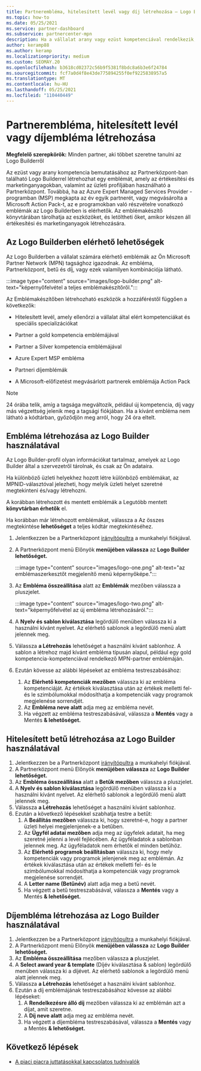 ```yaml
---
title: Partnerembléma, hitelesített levél vagy díj létrehozása – Logo Builder
ms.topic: how-to
ms.date: 05/25/2021
ms.service: partner-dashboard
ms.subservice: partnercenter-mpn
description: Ha a vállalat arany vagy ezüst kompetenciával rendelkezik, létrehozhat a vállalata számára testre szabott emblémát, vagy egyéni, minősített ellenőrzési igazolást kérhet az emblémakészítő eszközzel a Partnerközpont.
author: keramp88
ms.author: keramp
ms.localizationpriority: medium
ms.custom: SEOMAY.20
ms.openlocfilehash: b3618cd02372c56b9f5381f8bdc8a6b3e6f24784
ms.sourcegitcommit: fcf7a0d4f8e43de775894255f0ef9225838957a5
ms.translationtype: MT
ms.contentlocale: hu-HU
ms.lasthandoff: 05/25/2021
ms.locfileid: "110440449"
---
```

# <a name="create-a-partner-logo-certified-letter-or-award-logo"></a>Partnerembléma, hitelesített levél vagy díjembléma létrehozása

**Megfelelő szerepkörök:** Minden partner, aki többet szeretne tanulni az Logo Builderről

Az ezüst vagy arany kompetencia bemutatásához az Partnerközpont-ban található Logo Builderrel létrehozhat egy emblémát, amely az értékesítési és marketinganyagokban, valamint az üzleti profiljában használható a Partnerközpont. Továbbá, ha az Azure Expert Managed Services Provider -programban (MSP) megkapta az év egyik partnerét, vagy megvásárolta a Microsoft Action Pack-t, az e programokban való részvételre vonatkozó emblémák az Logo Builderben is elérhetők. Az emblémakészítő könyvtárában tárolhatja az eszközöket, és letöltheti őket, amikor készen áll értékesítési és marketinganyagok létrehozására.

## <a name="what-is-available-in-logo-builder"></a>Az Logo Builderben elérhető lehetőségek

Az Logo Builderben a vállalat számára elérhető emblémák az Ön Microsoft Partner Network (MPN) tagsághoz igazodnak. Az embléma, Partnerközpont, betű és díj, vagy ezek valamilyen kombinációja látható. 

:::image type="content" source="images/logo-builder.png" alt-text="képernyőfelvétel a teljes emblémakészítőről.":::

Az Emblémakészítőben létrehozható eszközök a hozzáféréstől függően a következők:

- Hitelesített levél, amely ellenőrzi a vállalat által elért kompetenciákat és speciális specializációkat

- Partner a gold kompetencia emblémájával

- Partner a Silver kompetencia emblémájával

- Azure Expert MSP embléma

- Partneri díjemblémák

- A Microsoft-előfizetést megvásárlott partnerek emblémája Action Pack

>[!NOTE]
>24 órába telik, amíg a tagsága megváltozik, például új kompetencia, díj vagy más végzettség jelenik meg a tagsági fiókjában. Ha a kívánt embléma nem látható a kódtárban, győződjön meg arról, hogy 24 óra eltelt.

## <a name="create-a-logo-using-logo-builder"></a>Embléma létrehozása az Logo Builder használatával

Az Logo Builder-profil olyan információkat tartalmaz, amelyek az Logo Builder által a szervezetről tárolnak, és csak az Ön adataira.

Ha különböző üzleti helyekhez hozott létre különböző emblémákat, az MPNID-választóval jelezheti, hogy melyik üzleti helyet szeretné megtekinteni és/vagy létrehozni.

A korábban létrehozott és mentett emblémák a Legutóbb mentett **könyvtárban érhetők** el.

Ha korábban már létrehozott emblémákat, válassza a Az összes megtekintése **lehetőséget** a teljes kódtár megtekintéséhez.

1. Jelentkezzen be a Partnerközpont [irányítópultra](https://partner.microsoft.com/dashboard) a munkahelyi fiókjával.
1. A Partnerközpont menü Előnyök **menüjében válassza** az **Logo Builder lehetőséget.**

   :::image type="content" source="images/logo-one.png" alt-text="az emblémaszerkesztőt megjelenítő menü képernyőképe.":::
1. Az **Embléma összeállítása** alatt az **Emblémák** mezőben válassza a pluszjelet.

   :::image type="content" source="images/logo-two.png" alt-text="képernyőfelvétel az új embléma létrehozásáról.":::
1. A **Nyelv és sablon kiválasztása** legördülő menüben válassza ki a használni kívánt nyelvet. Az elérhető sablonok a legördülő menü alatt jelennek meg.
1. Válassza **a Létrehozás** lehetőséget a használni kívánt sablonhoz. A sablon a létrehoz majd kívánt embléma típusán alapul, például egy gold kompetencia-kompetenciával rendelkező MPN-partner emblémáján.
1. Ezután kövesse az alábbi lépéseket az embléma testreszabásához:
    1. Az **Elérhető kompetenciák mezőben** válassza ki az embléma kompetenciáját. Az értékek kiválasztása után az értékek melletti fel- és le szimbólumokkal módosíthatja a kompetenciák vagy programok megjelenése sorrendjét.
    1. Az **Embléma neve alatt** adja meg az embléma nevét.
    1. Ha végzett az embléma testreszabásával, válassza a **Mentés** vagy a Mentés **& lehetőséget.**

## <a name="create-a-certified-letter-using-logo-builder"></a>Hitelesített betű létrehozása az Logo Builder használatával

1. Jelentkezzen be a Partnerközpont [irányítópultra](https://partner.microsoft.com/dashboard) a munkahelyi fiókjával.
1. A Partnerközpont menü Előnyök **menüjében válassza** az **Logo Builder lehetőséget.**
1. Az **Embléma összeállítása** alatt a **Betűk mezőben** válassza a pluszjelet.
1. A **Nyelv és sablon kiválasztása** legördülő menüben válassza ki a használni kívánt nyelvet. Az elérhető sablonok a legördülő menü alatt jelennek meg.
1. Válassza **a Létrehozás** lehetőséget a használni kívánt sablonhoz.
1. Ezután a következő lépésekkel szabhatja testre a betűt:
    1. A **Beállítás mezőben** válassza ki, hogy szeretné-e, hogy a partner üzleti helyei megjelenjenek-e a betűben.
    1. Az **Ügyfél adatai mezőben** adja meg az ügyfelek adatait, ha meg szeretné jelenni a levél fejlécében. Az ügyféladatok a sablonban jelennek meg. Az ügyféladatok nem érhetők el minden betűhöz.
    1. Az **Elérhető programok beállításban** válassza ki, hogy mely kompetenciák vagy programok jelenjenek meg az emblémán. Az értékek kiválasztása után az értékek melletti fel- és le szimbólumokkal módosíthatja a kompetenciák vagy programok megjelenése sorrendjét.
    1. A **Letter name (Betűnév)** alatt adja meg a betű nevét.
    1. Ha végzett a betű testreszabásával, válassza a **Mentés** vagy a Mentés **& lehetőséget.**

## <a name="create-an-award-logo-using-logo-builder"></a>Díjembléma létrehozása az Logo Builder használatával

1. Jelentkezzen be a Partnerközpont [irányítópultra](https://partner.microsoft.com/dashboard) a munkahelyi fiókjával.
1. A Partnerközpont menü Előnyök **menüjében válassza** az **Logo Builder lehetőséget.**
1. Az **Embléma összeállítása** mezőben válassza **a** pluszjelet.
1. A **Select award year & template** (Díjév kiválasztása & sablon) legördülő menüben válassza ki a díjévet. Az elérhető sablonok a legördülő menü alatt jelennek meg.
1. Válassza **a Létrehozás** lehetőséget a használni kívánt sablonhoz.
1. Ezután a díj emblémájának testreszabásához kövesse az alábbi lépéseket:
    1. A **Rendelkezésre álló díj** mezőben válassza ki az emblémán azt a díjat, amit szeretne.
    1. A **Díj neve alatt** adja meg az embléma nevét.
    1. Ha végzett a díjembléma testreszabásával, válassza a **Mentés** vagy a Mentés **& lehetőséget.**

## <a name="next-steps"></a>Következő lépések

- [A piaci piacra juttatásokkal kapcsolatos tudnivalók](mpn-learn-about-go-to-market-benefits.md)
